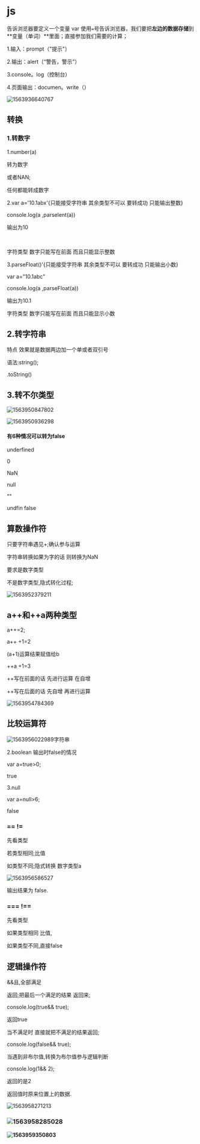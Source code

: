# js

告诉浏览器要定义一个变量 var   使用`=`号告诉浏览器，我们要把**左边的数据存储**到**变量（单词）**里面；直接参加我们需要的计算；

1.输入：prompt（"提示"）

2.输出：alert（“警告，警示”）

3.console。log（控制台）

4.页面输出：documen。write（）

![1563936640767](C:\Users\HP\AppData\Roaming\Typora\typora-user-images\1563936640767.png)

## 转换

### 1.转数字

1.number(a)

转为数字

或者NAN;

任何都能转成数字

2.var a='10.1abx'{只能接受字符串 其余类型不可以 要转成功 只能输出整数}

console.log(a ,parselent(a))

输出为10



​    

  字符类型  数字只能写在前面  而且只能显示整数

3.parseFloat()'{只能接受字符串 其余类型不可以 要转成功 只能输出小数}

var a="10.1abc"

console.log(a ,parseFloat(a))

输出为10.1



字符类型  数字只能写在前面  而且只能显示小数

## 2.转字符串

特点 效果就是数据两边加一个单或者双引号

语法:string();

   .toString()

## 3.转不尔类型

![1563950847802](C:\Users\HP\AppData\Roaming\Typora\typora-user-images\1563950847802.png)

![1563950936298](C:\Users\HP\AppData\Roaming\Typora\typora-user-images\1563950936298.png)

#### 有6种情况可以转为false

underfined 

 0

 NaN

 null 

 ""  

undfin false 

## 算数操作符

只要字符串遇见+;确认参与运算

字符串转换如果为字的话 则转换为NaN

要求是数字类型

不是数字类型,隐式转化过程;

![1563952379211](C:\Users\HP\AppData\Roaming\Typora\typora-user-images\1563952379211.png)

## a++和++a两种类型

a++=2;

a++  +1=2

(a+1)运算结果赋值给b

++a  +1=3

++写在前面的话 先进行运算 在自增

++写在后面的话 先自增 再进行运算



![1563954784369](C:\Users\HP\AppData\Roaming\Typora\typora-user-images\1563954784369.png)

## 比较运算符

![1563956022989](C:\Users\HP\AppData\Roaming\Typora\typora-user-images\1563956022989.png)字符串

2.boolean 输出时false的情况

var a=true>0;

true

3.null

var a=null>6;

false

### == !=

先看类型

若类型相同;比值

如类型不同;隐式转换 数字类型a

![1563956586527](C:\Users\HP\AppData\Roaming\Typora\typora-user-images\1563956586527.png)

输出结果为 false.

### === !==

先看类型

如果类型相同 比值,

如果类型不同,直接false

## 逻辑操作符

&&且,全部满足

返回;把最后一个满足的结果 返回来;

console.log(true&& true);

返回true

当不满足时 直接就把不满足的结果返回;

console.log(false&& true);

当遇到非布尔值,转换为布尔值参与逻辑判断



console.log(1&& 2);

返回的是2

返回值时原来位置上的数据.

![1563958271213](C:\Users\HP\AppData\Roaming\Typora\typora-user-images\1563958271213.png)

### ![1563958285028](C:\Users\HP\AppData\Roaming\Typora\typora-user-images\1563958285028.png)

**![1563959350803](C:\Users\HP\AppData\Roaming\Typora\typora-user-images\1563959350803.png)**